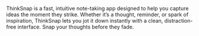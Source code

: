 ThinkSnap is a fast, intuitive note-taking app designed to help you capture ideas the moment they strike. Whether it’s a thought, reminder, or spark of inspiration, ThinkSnap lets you jot it down instantly with a clean, distraction-free interface. Snap your thoughts before they fade.
